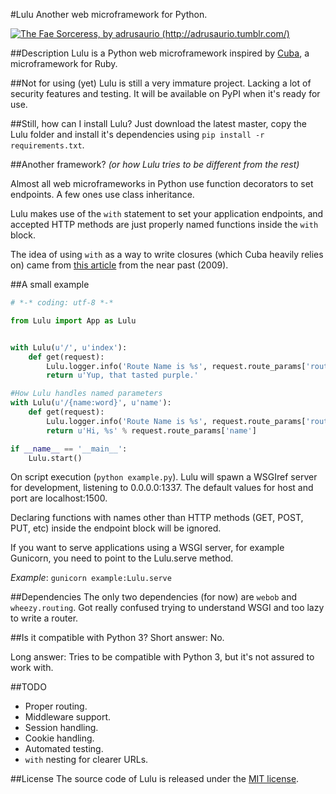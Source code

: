 #Lulu
Another web microframework for Python.

[![The Fae Sorceress, by adrusaurio (http://adrusaurio.tumblr.com/)](http://41.media.tumblr.com/412f6889177a7e9b0f213868947e418f/tumblr_mor56i6Ta21rs016xo1_320.png)](http://adrusaurio.tumblr.com/post/53525045449/lulu-the-fae-sorceress-definitely-my-fave-lol)

##Description
Lulu is a Python web microframework inspired by [Cuba](http://github.com/soveran/cuba), a microframework for Ruby.

##Not for using (yet)
Lulu is still a very immature project. Lacking a lot of security features and testing.
It will be available on PyPI when it's ready for use.

##Still, how can I install Lulu?
Just download the latest master, copy the Lulu folder and install it's dependencies using `pip install -r requirements.txt`.

##Another framework?
_(or how Lulu tries to be different from the rest)_

Almost all web microframeworks in Python use function decorators to set endpoints. A few ones use class inheritance.

Lulu makes use of the `with` statement to set your application endpoints, and accepted HTTP methods are just properly named functions inside the `with` block.

The idea of using `with` as a way to write closures (which Cuba heavily relies on) came from [this article](http://billmill.org/multi_line_lambdas.html) from the near past (2009).

##A small example
```python
# *-* coding: utf-8 *-*

from Lulu import App as Lulu


with Lulu(u'/', u'index'):
    def get(request):
        Lulu.logger.info('Route Name is %s', request.route_params['route_name'])
        return u'Yup, that tasted purple.'

#How Lulu handles named parameters
with Lulu(u'/{name:word}', u'name'):
    def get(request):
        Lulu.logger.info('Route Name is %s', request.route_params['route_name'])
        return u'Hi, %s' % request.route_params['name']

if __name__ == '__main__':
    Lulu.start()

```

On script execution (`python example.py`). Lulu will spawn a WSGIref server for development, listening to 0.0.0.0:1337. The default values for host and port are localhost:1500.

Declaring functions with names other than HTTP methods (GET, POST, PUT, etc) inside the endpoint block will be ignored.

If you want to serve applications using a WSGI server, for example Gunicorn, you need to point to the Lulu.serve method.

_Example_: `gunicorn example:Lulu.serve`

##Dependencies
The only two dependencies (for now) are `webob` and `wheezy.routing`. Got really confused trying to understand WSGI and too lazy to write a router.

##Is it compatible with Python 3?
Short answer: No.

Long answer: Tries to be compatible with Python 3, but it's not assured to work with.

##TODO
* Proper routing.
* Middleware support.
* Session handling.
* Cookie handling.
* Automated testing.
* `with` nesting for clearer URLs.

##License
The source code of Lulu is released under the [MIT license](http://choosealicense.com/licenses/mit/).
